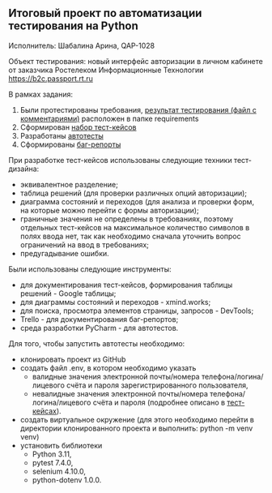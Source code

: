## Итоговый проект по автоматизации тестирования на Python

Исполнитель: Шабалина Арина, QAP-1028

Объект тестирования: новый интерфейс авторизации в личном кабинете от заказчика Ростелеком Информационные Технологии https://b2c.passport.rt.ru

В рамках задания:
1. Были протестированы требования, [результат тестирования (файл с комментариями)](https://github.com/arina-sh/RST_tests/tree/master/requirements) расположен в папке requirements
2. Сформирован [набор тест-кейсов](https://docs.google.com/spreadsheets/d/1oM1kWKwHLAVKJbyuSus9zOkwEqD3Ml9twRvwUUMruWM/edit?usp=sharing)
3. Разработаны [автотесты](https://github.com/arina-sh/RST_tests/tree/master/tests)
4. Сформированы [баг-репорты](https://trello.com/invite/b/kCanOTx4/ATTIdacb1c391e0bb4a09e56f1e879a4949059260CBE/баги-формы-авторизации-в-лк-ростелеком)

При разработке тест-кейсов использованы следующие техники тест-дизайна:
- эквивалентное разделение;
- таблица решений (для проверки различных опций авторизации);
- диаграмма состояний и переходов (для анализа и проверки форм, на которые можно перейти с формы авторизации);
- граничные значения не определены в требованиях, поэтому отдельных тест-кейсов на максимальное количество символов в полях ввода нет, так как необходимо сначала уточнить вопрос ограничений на ввод в требованиях;
- предугадывание ошибки.

Были использованы следующие инструменты:
- для документирования тест-кейсов, формирования таблицы решений - Google таблицы;
- для диаграммы состояний и переходов - xmind.works;
- для поиска, просмотра элементов страницы, запросов - DevTools;
- Trello - для документирования баг-репортов;
- среда разработки PyCharm - для автотестов.

Для того, чтобы запустить автотесты необходимо:
  * клонировать проект из GitHub
  * создать файл .env, в котором необходимо указать
    - валидные значения электронной почты/номера телефона/логина/лицевого счёта и пароля зарегистрированного пользователя,
    - невалидные значения электронной почты/номера телефона/логина/лицевого счёта и пароля (подробнее описано в [тест-кейсах](https://docs.google.com/spreadsheets/d/1oM1kWKwHLAVKJbyuSus9zOkwEqD3Ml9twRvwUUMruWM/edit?usp=sharing)).
  * создать виртуальное окружение (для этого необходимо перейти в директории клонированного проекта и выполнить: python -m venv venv)
  * установить библиотеки
    - Python 3.11,
    - pytest 7.4.0,
    - selenium 4.10.0,
    - python-dotenv 1.0.0.
